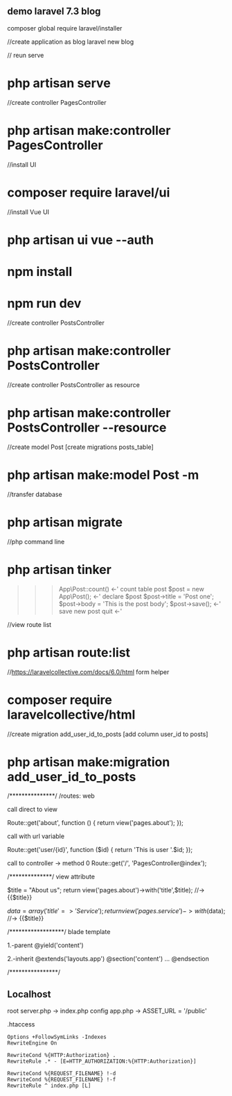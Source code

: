 ## demo laravel 7.3 blog

composer global require laravel/installer

//create application as blog
laravel new blog

// reun serve
# php artisan serve

//create controller PagesController
# php artisan make:controller PagesController

//install UI
# composer require laravel/ui

//install Vue UI
# php artisan ui vue --auth
# npm install
# npm run dev

//create controller PostsController
# php artisan make:controller PostsController

//create controller PostsController as resource 
# php artisan make:controller PostsController --resource

//create model Post [create migrations posts_table]
# php artisan make:model Post -m

//transfer database
# php artisan migrate

//php command line
# php artisan tinker

>>> App\Post::count() <-' count table post
>>> $post = new App\Post(); <-' declare $post
>>> $post->title = 'Post one';
>>> $post->body = 'This is the post body';
>>> $post->save(); <-' save new post
>>> quit <-'

//view route list
# php artisan route:list

//https://laravelcollective.com/docs/6.0/html form helper
# composer require laravelcollective/html

//create migration add_user_id_to_posts [add column user_id to posts]
# php artisan make:migration add_user_id_to_posts

/***************/
/routes: web

call direct to view

Route::get('about', function () {
    return view('pages.about');
});


call with url variable

Route::get('user/{id}', function ($id) {
    return 'This is user '.$id;
});

call to controller -> method 0
Route::get('/', 'PagesController@index');

/**************/
view attribute

$title = "About us";
return view('pages.about')->with('title',$title);
//-> {{$title}}

$data = array(
	'title' => 'Service'
);
return view('pages.service')->with($data);
//-> {{$title}}

/******************/
blade template

1.-parent @yield('content')

2.-inherit @extends('layouts.app') @section('content') ... @endsection

/****************/
## Localhost

root server.php -> index.php
config app.php -> ASSET_URL = '/public'

.htaccess

	Options +FollowSymLinks -Indexes
	RewriteEngine On

	RewriteCond %{HTTP:Authorization} .
	RewriteRule .* - [E=HTTP_AUTHORIZATION:%{HTTP:Authorization}]

	RewriteCond %{REQUEST_FILENAME} !-d
	RewriteCond %{REQUEST_FILENAME} !-f
	RewriteRule ^ index.php [L]
